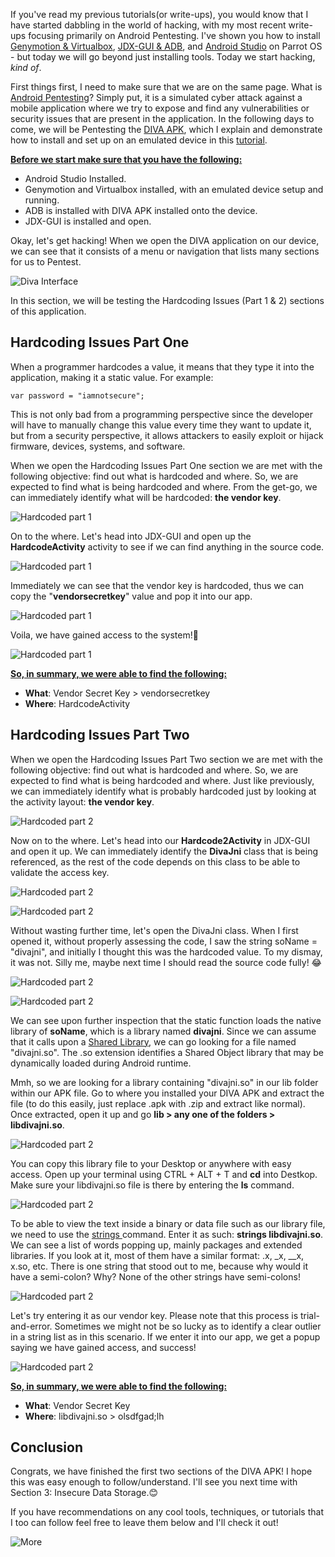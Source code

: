 If you've read my previous tutorials(or write-ups), you would know that I have started dabbling in the world of hacking, with my most recent write-ups focusing primarily on Android Pentesting. I've shown you how to install [Genymotion & Virtualbox](https://dev.to/christinecdev/how-to-install-genymotion-virtualbox-on-parrot-os-287p), [JDX-GUI & ADB](https://dev.to/christinecdev/android-how-to-install-adb-apks-and-jdx-gui-on-parrot-os-3m9c), and [Android Studio](https://tutorialforlinux.com/2021/04/05/step-by-step-android-studio-parrot-linux-installation/) on Parrot OS - but today we will go beyond just installing tools. Today we start hacking, _kind of_.

First things first, I need to make sure that we are on the same page. What is [Android Pentesting](https://www.getastra.com/blog/security-audit/android-penetration-testing/)? Simply put, it is a simulated cyber attack against a mobile application where we try to expose and find any vulnerabilities or security issues that are present in the application. In the following days to come, we will be Pentesting the [DIVA APK](https://www.payatu.com/wp-content/uploads/2016/01/diva-beta.tar.gz), which I explain and demonstrate how to install and set up on an emulated device in this [tutorial](https://dev.to/christinecdev/android-how-to-install-adb-apks-and-jdx-gui-on-parrot-os-3m9c).

**<u>Before we start make sure that you have the following:</u>**
- Android Studio Installed.
- Genymotion and Virtualbox installed, with an emulated device setup and running.
- ADB is installed with DIVA APK installed onto the device. 
- JDX-GUI is installed and open.

Okay, let's get hacking! When we open the DIVA application on our device, we can see that it consists of a menu or navigation that lists many sections for us to Pentest. 

![Diva Interface](https://dev-to-uploads.s3.amazonaws.com/uploads/articles/00pka1yeuzi564jct4y1.png)

In this section, we will be testing the Hardcoding Issues (Part 1 & 2) sections of this application. 

## Hardcoding Issues Part One
When a programmer hardcodes a value, it means that they type it into the application, making it a static value. For example:
```
var password = "iamnotsecure";
```
This is not only bad from a programming perspective since the developer will have to manually change this value every time they want to update it, but from a security perspective, it allows attackers to easily exploit or hijack firmware, devices, systems, and software. 

When we open the Hardcoding Issues Part One section we are met with the following objective: find out what is hardcoded and where. So, we are expected to find what is being hardcoded and where. From the get-go, we can immediately identify what will be hardcoded: **the vendor key**.

![Hardcoded part 1](https://dev-to-uploads.s3.amazonaws.com/uploads/articles/z4gjjju2b3y9w4weiukh.png)

On to the where. Let's head into JDX-GUI and open up the **HardcodeActivity** activity to see if we can find anything in the source code.

![Hardcoded part 1](https://dev-to-uploads.s3.amazonaws.com/uploads/articles/k6knfvvvh3a5xflvfuak.png)

Immediately we can see that the vendor key is hardcoded, thus we can copy the "**vendorsecretkey**" value and pop it into our app.

![Hardcoded part 1](https://dev-to-uploads.s3.amazonaws.com/uploads/articles/gkaoiswgdi7grbycc16v.png)

Voila, we have gained access to the system!🥳

![Hardcoded part 1](https://dev-to-uploads.s3.amazonaws.com/uploads/articles/isuirxzpyayyvp6kmz4p.png)

**<u>So, in summary, we were able to find the following:</u>**
- **What**: Vendor Secret Key > vendorsecretkey
- **Where**: HardcodeActivity

## Hardcoding Issues Part Two
When we open the Hardcoding Issues Part Two section we are met with the following objective: find out what is hardcoded and where. So, we are expected to find what is being hardcoded and where. Just like previously, we can immediately identify what is probably hardcoded just by looking at the activity layout: **the vendor key**.

![Hardcoded part 2](https://dev-to-uploads.s3.amazonaws.com/uploads/articles/7z1lk1pzpar9avffmbdl.png)
 
Now on to the where. Let's head into our **Hardcode2Activity** in JDX-GUI and open it up. We can immediately identify the **DivaJni** class that is being referenced, as the rest of the code depends on this class to be able to validate the access key. 

![Hardcoded part 2](https://dev-to-uploads.s3.amazonaws.com/uploads/articles/tmg72jsu7gh70iwopxty.png)

![Hardcoded part 2](https://dev-to-uploads.s3.amazonaws.com/uploads/articles/j37xc51bbmbd4v85s34l.png)

Without wasting further time, let's open the DivaJni class. When I first opened it, without properly assessing the code, I saw the string soName = "divajni", and initially I thought this was the hardcoded value. To my dismay, it was not. Silly me, maybe next time I should read the source code fully! 😂

![Hardcoded part 2](https://dev-to-uploads.s3.amazonaws.com/uploads/articles/vlkpn8uu5ow0ydjgjhfu.png)

![Hardcoded part 2](https://dev-to-uploads.s3.amazonaws.com/uploads/articles/5dqsk00kolz23vrdg0e2.png)

We can see upon further inspection that the static function loads the native library of **soName**, which is a library named **divajni**. Since we can assume that it calls upon a [Shared Library](https://tldp.org/HOWTO/Program-Library-HOWTO/shared-libraries.html), we can go looking for a file named "divajni.so". The .so extension identifies a Shared Object library that may be dynamically loaded during Android runtime. 

Mmh, so we are looking for a library containing "divajni.so" in our lib folder within our APK file. Go to where you installed your DIVA APK and extract the file (to do this easily, just replace .apk with .zip and extract like normal). Once extracted, open it up and go **lib > any one of the folders > libdivajni.so**.

![Hardcoded part 2](https://dev-to-uploads.s3.amazonaws.com/uploads/articles/gxdq17lj7fa0t5jrg4j1.png)

You can copy this library file to your Desktop or anywhere with easy access. Open up your terminal using CTRL + ALT + T and **cd** into Destkop. Make sure your libdivajni.so file is there by entering the **ls** command. 

![Hardcoded part 2](https://dev-to-uploads.s3.amazonaws.com/uploads/articles/48v1wm5sud7pqamjlcvn.png)

To be able to view the text inside a binary or data file such as our library file, we need to use the [strings <filename>](https://www.howtogeek.com/427805/how-to-use-the-strings-command-on-linux/) command. Enter it as such: **strings libdivajni.so**. We can see a list of words popping up, mainly packages and extended libraries. If you look at it, most of them have a similar format: .x, _x, __x, x.so, etc. There is one string that stood out to me, because why would it have a semi-colon? Why? None of the other strings have semi-colons! 
 
![Hardcoded part 2](https://dev-to-uploads.s3.amazonaws.com/uploads/articles/nmv2novoirbor3l7zfjo.png)

Let's try entering it as our vendor key. Please note that this process is trial-and-error. Sometimes we might not be so lucky as to identify a clear outlier in a string list as in this scenario. If we enter it into our app, we get a popup saying we have gained access, and success!
 
![Hardcoded part 2](https://dev-to-uploads.s3.amazonaws.com/uploads/articles/2fnwcg510pce8vwqouuq.png)

**<u>So, in summary, we were able to find the following:</u>**
- **What**: Vendor Secret Key
- **Where**: libdivajni.so > olsdfgad;lh

## Conclusion
Congrats, we have finished the first two sections of the DIVA APK! I hope this was easy enough to follow/understand. I'll see you next time with Section 3: Insecure Data Storage.😊

If you have recommendations on any cool tools, techniques, or tutorials that I too can follow feel free to leave them below and I'll check it out!

![More](https://media1.giphy.com/media/l2JHQzrwFCOw98rMA/giphy.gif)

